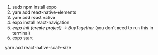 1. sudo npm install expo
2. yarn add react-native-elements
3. yarn add react native
4. expo install react-navigation
6. _expo init (create project) -> BuyTogether_ (you don't need to run this in terminal)
7. expo start

yarn add react-native-scale-size